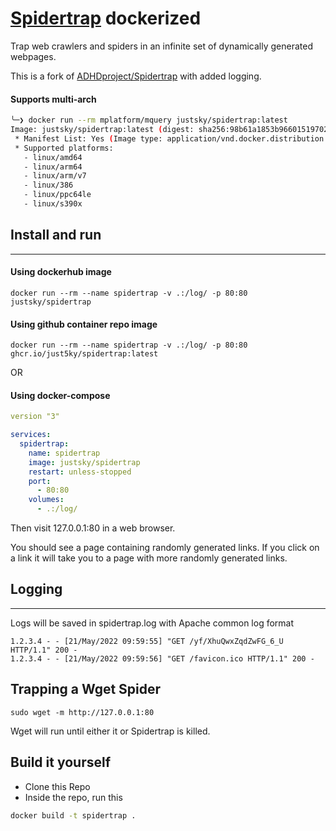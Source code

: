# [Spidertrap](https://github.com/adhdproject/spidertrap) dockerized
Trap web crawlers and spiders in an infinite set of dynamically
generated webpages.

This is a fork of [ADHDproject/Spidertrap](https://github.com/adhdproject/spidertrap) with added logging.

####  Supports multi-arch
```sh
╰─❯ docker run --rm mplatform/mquery justsky/spidertrap:latest
Image: justsky/spidertrap:latest (digest: sha256:98b61a1853b966015197024d2c8c9e82edab5367ee51bd7f5503d445e367df84)
 * Manifest List: Yes (Image type: application/vnd.docker.distribution.manifest.list.v2+json)
 * Supported platforms:
   - linux/amd64
   - linux/arm64
   - linux/arm/v7
   - linux/386
   - linux/ppc64le
   - linux/s390x
```

## Install and run
---
#### Using dockerhub image
`docker run --rm --name spidertrap -v .:/log/ -p 80:80 justsky/spidertrap`

#### Using github container repo image

`docker run --rm --name spidertrap -v .:/log/ -p 80:80 ghcr.io/just5ky/spidertrap:latest`

OR

#### Using docker-compose

```yml
version "3"

services:
  spidertrap:
    name: spidertrap
    image: justsky/spidertrap
    restart: unless-stopped
    port:
      - 80:80
    volumes:
      - .:/log/
```

Then visit 127.0.0.1:80 in a web
browser. 

You should see a page containing randomly generated links. If
you click on a link it will take you to a page with more randomly
generated links.

## Logging
---
Logs will be saved in spidertrap.log with Apache common log format

```log
1.2.3.4 - - [21/May/2022 09:59:55] "GET /yf/XhuQwxZqdZwFG_6_U HTTP/1.1" 200 -
1.2.3.4 - - [21/May/2022 09:59:56] "GET /favicon.ico HTTP/1.1" 200 -
```

Trapping a Wget Spider
--------------------

`sudo wget -m http://127.0.0.1:80`

Wget will run until either it or Spidertrap is killed.

Build it yourself
---

- Clone this Repo
- Inside the repo, run this

 ```sh
 docker build -t spidertrap .
 ```

